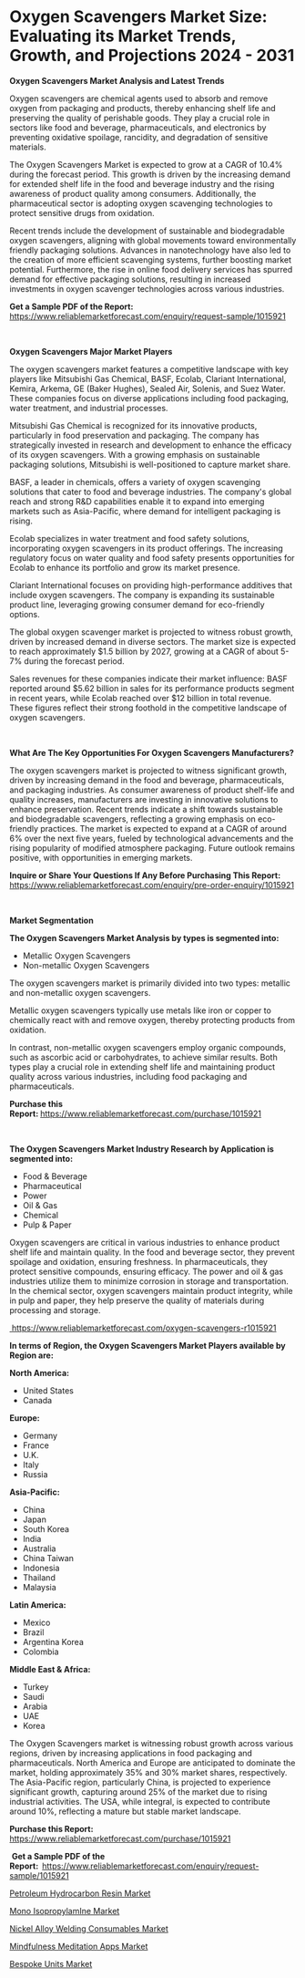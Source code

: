 <p><h1>Oxygen Scavengers Market Size: Evaluating its Market Trends, Growth, and Projections 2024 - 2031</h1></p><p><strong>Oxygen Scavengers Market Analysis and Latest Trends</strong></p>
<p><p>Oxygen scavengers are chemical agents used to absorb and remove oxygen from packaging and products, thereby enhancing shelf life and preserving the quality of perishable goods. They play a crucial role in sectors like food and beverage, pharmaceuticals, and electronics by preventing oxidative spoilage, rancidity, and degradation of sensitive materials.</p><p>The Oxygen Scavengers Market is expected to grow at a CAGR of 10.4% during the forecast period. This growth is driven by the increasing demand for extended shelf life in the food and beverage industry and the rising awareness of product quality among consumers. Additionally, the pharmaceutical sector is adopting oxygen scavenging technologies to protect sensitive drugs from oxidation. </p><p>Recent trends include the development of sustainable and biodegradable oxygen scavengers, aligning with global movements toward environmentally friendly packaging solutions. Advances in nanotechnology have also led to the creation of more efficient scavenging systems, further boosting market potential. Furthermore, the rise in online food delivery services has spurred demand for effective packaging solutions, resulting in increased investments in oxygen scavenger technologies across various industries.</p></p>
<p><strong>Get a Sample PDF of the Report:&nbsp;</strong> <a href="https://www.reliablemarketforecast.com/enquiry/request-sample/1015921?utm_campaign=121&utm_medium=2&utm_source=Github&utm_content=ia&utm_term=15112024&utm_id=oxygen-scavengers">https://www.reliablemarketforecast.com/enquiry/request-sample/1015921</a></p>
<p>&nbsp;</p>
<p><strong>Oxygen Scavengers Major Market Players</strong></p>
<p><p>The oxygen scavengers market features a competitive landscape with key players like Mitsubishi Gas Chemical, BASF, Ecolab, Clariant International, Kemira, Arkema, GE (Baker Hughes), Sealed Air, Solenis, and Suez Water. These companies focus on diverse applications including food packaging, water treatment, and industrial processes.</p><p>Mitsubishi Gas Chemical is recognized for its innovative products, particularly in food preservation and packaging. The company has strategically invested in research and development to enhance the efficacy of its oxygen scavengers. With a growing emphasis on sustainable packaging solutions, Mitsubishi is well-positioned to capture market share.</p><p>BASF, a leader in chemicals, offers a variety of oxygen scavenging solutions that cater to food and beverage industries. The company's global reach and strong R&D capabilities enable it to expand into emerging markets such as Asia-Pacific, where demand for intelligent packaging is rising.</p><p>Ecolab specializes in water treatment and food safety solutions, incorporating oxygen scavengers in its product offerings. The increasing regulatory focus on water quality and food safety presents opportunities for Ecolab to enhance its portfolio and grow its market presence.</p><p>Clariant International focuses on providing high-performance additives that include oxygen scavengers. The company is expanding its sustainable product line, leveraging growing consumer demand for eco-friendly options.</p><p>The global oxygen scavenger market is projected to witness robust growth, driven by increased demand in diverse sectors. The market size is expected to reach approximately $1.5 billion by 2027, growing at a CAGR of about 5-7% during the forecast period.</p><p>Sales revenues for these companies indicate their market influence: BASF reported around $5.62 billion in sales for its performance products segment in recent years, while Ecolab reached over $12 billion in total revenue. These figures reflect their strong foothold in the competitive landscape of oxygen scavengers.</p></p>
<p>&nbsp;</p>
<p><strong>What Are The Key Opportunities For Oxygen Scavengers Manufacturers?</strong></p>
<p><p>The oxygen scavengers market is projected to witness significant growth, driven by increasing demand in the food and beverage, pharmaceuticals, and packaging industries. As consumer awareness of product shelf-life and quality increases, manufacturers are investing in innovative solutions to enhance preservation. Recent trends indicate a shift towards sustainable and biodegradable scavengers, reflecting a growing emphasis on eco-friendly practices. The market is expected to expand at a CAGR of around 6% over the next five years, fueled by technological advancements and the rising popularity of modified atmosphere packaging. Future outlook remains positive, with opportunities in emerging markets.</p></p>
<p><strong>Inquire or Share Your Questions If Any Before Purchasing This Report:</strong> <a href="https://www.reliablemarketforecast.com/enquiry/pre-order-enquiry/1015921?utm_campaign=121&utm_medium=2&utm_source=Github&utm_content=ia&utm_term=15112024&utm_id=oxygen-scavengers">https://www.reliablemarketforecast.com/enquiry/pre-order-enquiry/1015921</a></p>
<p>&nbsp;</p>
<p><strong>Market Segmentation</strong></p>
<p><strong>The Oxygen Scavengers Market Analysis by types is segmented into:</strong></p>
<p><ul><li>Metallic Oxygen Scavengers</li><li>Non-metallic Oxygen Scavengers</li></ul></p>
<p><p>The oxygen scavengers market is primarily divided into two types: metallic and non-metallic oxygen scavengers. </p><p>Metallic oxygen scavengers typically use metals like iron or copper to chemically react with and remove oxygen, thereby protecting products from oxidation. </p><p>In contrast, non-metallic oxygen scavengers employ organic compounds, such as ascorbic acid or carbohydrates, to achieve similar results. Both types play a crucial role in extending shelf life and maintaining product quality across various industries, including food packaging and pharmaceuticals.</p></p>
<p><strong>Purchase this Report:&nbsp;</strong><a href="https://www.reliablemarketforecast.com/purchase/1015921?utm_campaign=121&utm_medium=2&utm_source=Github&utm_content=ia&utm_term=15112024&utm_id=oxygen-scavengers">https://www.reliablemarketforecast.com/purchase/1015921</a></p>
<p>&nbsp;</p>
<p><strong>The Oxygen Scavengers Market Industry Research by Application is segmented into:</strong></p>
<p><ul><li>Food & Beverage</li><li>Pharmaceutical</li><li>Power</li><li>Oil & Gas</li><li>Chemical</li><li>Pulp & Paper</li></ul></p>
<p><p>Oxygen scavengers are critical in various industries to enhance product shelf life and maintain quality. In the food and beverage sector, they prevent spoilage and oxidation, ensuring freshness. In pharmaceuticals, they protect sensitive compounds, ensuring efficacy. The power and oil & gas industries utilize them to minimize corrosion in storage and transportation. In the chemical sector, oxygen scavengers maintain product integrity, while in pulp and paper, they help preserve the quality of materials during processing and storage.</p></p>
<p><a href="https://www.reliablemarketforecast.com/oxygen-scavengers-r1015921?utm_campaign=121&utm_medium=2&utm_source=Github&utm_content=ia&utm_term=15112024&utm_id=oxygen-scavengers">&nbsp;https://www.reliablemarketforecast.com/oxygen-scavengers-r1015921</a></p>
<p><strong>In terms of Region, the Oxygen Scavengers Market Players available by Region are:</strong></p>
<p>
    <p> <strong> North America: </strong>
        <ul>
            <li>United States</li>
            <li>Canada</li>
        </ul>
        </p> 
    <p> <strong> Europe: </strong>
        <ul>
            <li>Germany</li>
            <li>France</li>
            <li>U.K.</li>
            <li>Italy</li>
            <li>Russia</li>
        </ul>
        </p> 
    <p> <strong> Asia-Pacific: </strong>
        <ul>
            <li>China</li>
            <li>Japan</li>
            <li>South Korea</li>
            <li>India</li>
            <li>Australia</li>
            <li>China Taiwan</li>
            <li>Indonesia</li>
            <li>Thailand</li>
            <li>Malaysia</li>
        </ul>
        </p> 
    <p> <strong> Latin America: </strong>
        <ul>
            <li>Mexico</li>
            <li>Brazil</li>
            <li>Argentina Korea</li>
            <li>Colombia</li>
        </ul>
        </p> 
    <p> <strong> Middle East & Africa: </strong>
        <ul>
            <li>Turkey</li>
            <li>Saudi</li>
            <li>Arabia</li>
            <li>UAE</li>
            <li>Korea</li>
        </ul>
    </p>
    </p>
<p><p>The Oxygen Scavengers market is witnessing robust growth across various regions, driven by increasing applications in food packaging and pharmaceuticals. North America and Europe are anticipated to dominate the market, holding approximately 35% and 30% market shares, respectively. The Asia-Pacific region, particularly China, is projected to experience significant growth, capturing around 25% of the market due to rising industrial activities. The USA, while integral, is expected to contribute around 10%, reflecting a mature but stable market landscape.</p></p>
<p><strong>Purchase this Report: </strong><a href="https://www.reliablemarketforecast.com/purchase/1015921?utm_campaign=121&utm_medium=2&utm_source=Github&utm_content=ia&utm_term=15112024&utm_id=oxygen-scavengers">https://www.reliablemarketforecast.com/purchase/1015921</a></p>
<p>&nbsp;<strong>Get a Sample PDF of the Report:&nbsp;&nbsp;</strong><a href="https://www.reliablemarketforecast.com/enquiry/request-sample/1015921?utm_campaign=121&utm_medium=2&utm_source=Github&utm_content=ia&utm_term=15112024&utm_id=oxygen-scavengers">https://www.reliablemarketforecast.com/enquiry/request-sample/1015921</a></p>
<p><strong></strong></p>
<p><p><a href="https://www.linkedin.com/pulse/petroleum-hydrocarbon-resin-market-size-share-analysis-2qkzf?utm_campaign=121&utm_medium=2&utm_source=Github&utm_content=ia&utm_term=15112024&utm_id=oxygen-scavengers">Petroleum Hydrocarbon Resin Market</a></p><p><a href="https://www.linkedin.com/pulse/mono-isopropylamine-market-industry-landscape-growth-trajectories-nxmkf?utm_campaign=121&utm_medium=2&utm_source=Github&utm_content=ia&utm_term=15112024&utm_id=oxygen-scavengers">Mono IsopropylamIne Market</a></p><p><a href="https://www.linkedin.com/pulse/global-nickel-alloy-welding-consumables-nexus-sector-confluences-x4juf?utm_campaign=121&utm_medium=2&utm_source=Github&utm_content=ia&utm_term=15112024&utm_id=oxygen-scavengers">Nickel Alloy Welding Consumables Market</a></p><p><a href="https://issuu.com/reportprime-2/docs/mindfulness-meditation-apps-market-_0f9f9a219129a0?utm_campaign=121&utm_medium=2&utm_source=Github&utm_content=ia&utm_term=15112024&utm_id=oxygen-scavengers">Mindfulness Meditation Apps Market</a></p><p><a href="https://issuu.com/reportprime-2/docs/bespoke-units-market-size-2030.pptx_c35722ef2e3991?utm_campaign=121&utm_medium=2&utm_source=Github&utm_content=ia&utm_term=15112024&utm_id=oxygen-scavengers">Bespoke Units Market</a></p></p>